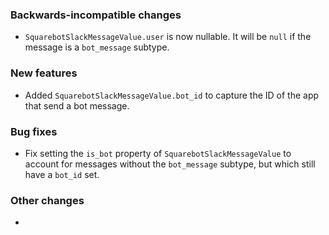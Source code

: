 <!-- Delete the sections that don't apply -->

### Backwards-incompatible changes

- `SquarebotSlackMessageValue.user` is now nullable. It will be `null` if the message is a `bot_message` subtype.

### New features

- Added `SquarebotSlackMessageValue.bot_id` to capture the ID of the app that send a bot message.

### Bug fixes

- Fix setting the `is_bot` property of `SquarebotSlackMessageValue` to account for messages without the `bot_message` subtype, but which still have a `bot_id` set.

### Other changes

-
